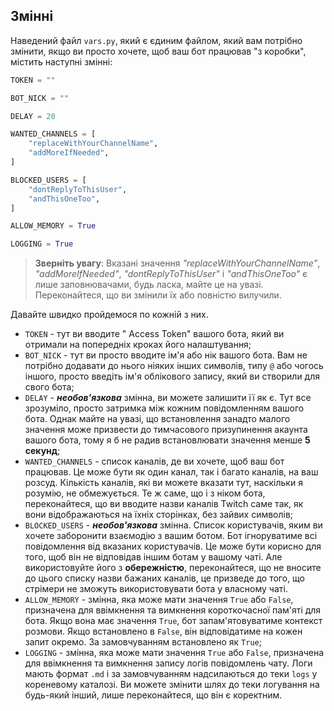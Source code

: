 ## Змінні

Наведений файл `vars.py`, який є єдиним файлом, який вам потрібно змінити, якщо ви просто хочете, щоб ваш бот працював "з коробки", містить наступні змінні:

```py
TOKEN = ""

BOT_NICK = ""

DELAY = 20

WANTED_CHANNELS = [
    "replaceWithYourChannelName",
    "addMoreIfNeeded",
]

BLOCKED_USERS = [
    "dontReplyToThisUser",
    "andThisOneToo",
]

ALLOW_MEMORY = True

LOGGING = True
```

> **Зверніть увагу**: Вказані значення _"replaceWithYourChannelName"_, _"addMoreIfNeeded"_, _"dontReplyToThisUser"_ і _"andThisOneToo"_ є лише заповнювачами, будь ласка, майте це на увазі. Переконайтеся, що ви змінили їх або повністю вилучили.

Давайте швидко пройдемося по кожній з них.

- `TOKEN` - тут ви вводите " Access Token" вашого бота, який ви отримали на попередніх кроках його налаштування;
- `BOT_NICK` - тут ви просто вводите ім'я або нік вашого бота. Вам не потрібно додавати до нього ніяких інших символів, типу `@` або чогось іншого, просто введіть ім'я облікового запису, який ви створили для свого бота;
- `DELAY` - _**необов'язкова**_ змінна, ви можете залишити її як є. Тут все зрозуміло, просто затримка між кожним повідомленням вашого бота. Однак майте на увазі, що встановлення занадто малого значення може призвести до тимчасового призупинення акаунта вашого бота, тому я б не радив встановлювати значення менше **5 секунд**;
- `WANTED_CHANNELS` - список каналів, де ви хочете, щоб ваш бот працював. Це може бути як один канал, так і багато каналів, на ваш розсуд. Кількість каналів, які ви можете вказати тут, наскільки я розумію, не обмежується. Те ж саме, що і з ніком бота, переконайтеся, що ви вводите назви каналів Twitch саме так, як вони відображаються на їхніх сторінках, без зайвих символів;
- `BLOCKED_USERS` - _**необов'язкова**_ змінна. Список користувачів, яким ви хочете заборонити взаємодію з вашим ботом. Бот ігноруватиме всі повідомлення від вказаних користувачів. Це може бути корисно для того, щоб він не відповідав іншим ботам у вашому чаті. Але використовуйте його з **обережністю**, переконайтеся, що не вносите до цього списку назви бажаних каналів, це призведе до того, що стрімери не зможуть використовувати бота у власному чаті.
- `ALLOW_MEMORY` - змінна, яка може мати значення `True` або `False`, призначена для ввімкнення та вимкнення короткочасної пам'яті для бота. Якщо вона має значення `True`, бот запам'ятовуватиме контекст розмови. Якщо встановлено в `False`, він відповідатиме на кожен запит окремо. За замовчуванням встановлено як `True`;
- `LOGGING` - змінна, яка може мати значення `True` або `False`, призначена для ввімкнення та вимкнення запису логів повідомлень чату. Логи мають формат `.md` і за замовчуванням надсилаються до теки `logs` у кореневому каталозі. Ви можете змінити шлях до теки логування на будь-який інший, лише переконайтеся, що він є коректним.
